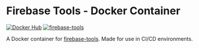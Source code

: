 # Firebase Tools - Docker Container
[![Docker Hub](https://img.shields.io/badge/Docker%20Hub-black?logo=docker)](https://hub.docker.com/repository/docker/wizardrylabs/firebase-tools)
[![firebase-tools](https://img.shields.io/badge/firebase--tools-v.7.15.1-blue?logo=npm)](https://www.npmjs.com/package/firebase-tools)

A Docker container for [firebase-tools](https://www.npmjs.com/package/firebase-tools). Made for use in CI/CD environments.
